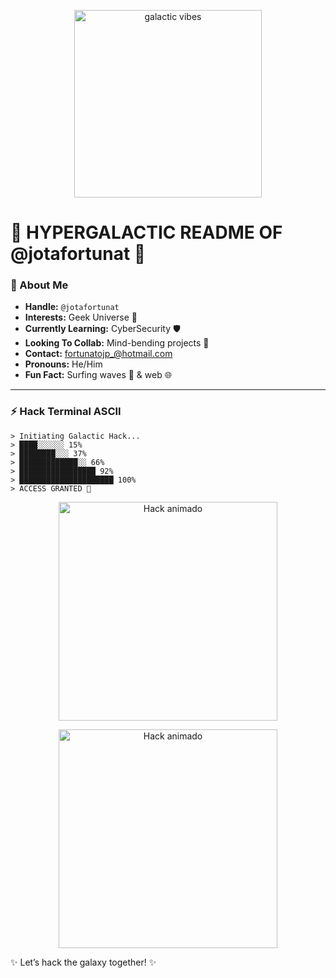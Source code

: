 
<p align="center">
  <img src="assets/galaxy.gif" alt="galactic vibes" width="300"/>
</p>

# 🌌 HYPERGALACTIC README OF @jotafortunat 🌌


### 👾 About Me
- **Handle:** `@jotafortunat`
- **Interests:** Geek Universe 🌌
- **Currently Learning:** CyberSecurity 🛡️
- **Looking To Collab:** Mind-bending projects 🚀
- **Contact:** fortunatojp_@hotmail.com
- **Pronouns:** He/Him
- **Fun Fact:** Surfing waves 🌊 & web 🌐

---

### ⚡ Hack Terminal ASCII
```
> Initiating Galactic Hack...
> ████░░░░░░ 15%
> ████████░░░ 37%
> █████████████░░ 66%
> █████████████████ 92%
> █████████████████████ 100%
> ACCESS GRANTED 🌠
```

<p align="center">
  <img src="https://media4.giphy.com/media/v1.Y2lkPTc5MGI3NjExMjV3ZndwM3E2dnI2c2Jicnh2b2dwdWEzMWk0c29nNWNkNmwxMGwxbiZlcD12MV9pbnRlcm5hbF9naWZfYnlfaWQmY3Q9Zw/3ov9k1173PdfJWRsoE/giphy.gif" alt="Hack animado" width="350"/>
</p>

<p align="center">
  <img src="https://media4.giphy.com/media/v1.Y2lkPTc5MGI3NjExMDRzcXVqdDRvMWd2ejJ0dW5mZWYwYmlrOW5hYWRjMnQzY2p3ZTI5NSZlcD12MV9pbnRlcm5hbF9naWZfYnlfaWQmY3Q9Zw/12W5Sg2koWYnwA/giphy.gif" alt="Hack animado" width="350"/>
</p>


✨ Let’s hack the galaxy together! ✨
